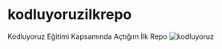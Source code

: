 # kodluyoruzilkrepo
Kodluyoruz Eğitimi Kapsamında Açtığım İlk Repo
![kodluyoruz](https://user-images.githubusercontent.com/126789909/222958037-ce618749-7fba-4129-a18e-e8827be26798.png)
